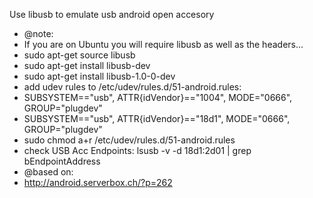   Use libusb to emulate usb android open accesory

 * @note:
 * If you are on Ubuntu you will require libusb as well as the headers...
 * sudo apt-get source libusb
 * sudo apt-get install libusb-dev
 * sudo apt-get install libusb-1.0-0-dev
 * add udev rules to /etc/udev/rules.d/51-android.rules:
 * SUBSYSTEM=="usb", ATTR{idVendor}=="1004", MODE="0666", GROUP="plugdev"
 * SUBSYSTEM=="usb", ATTR{idVendor}=="18d1", MODE="0666", GROUP="plugdev" 
 * sudo chmod a+r /etc/udev/rules.d/51-android.rules
 * check USB Acc Endpoints: lsusb -v -d 18d1:2d01 | grep bEndpointAddress
 * @based on:
 * http://android.serverbox.ch/?p=262


